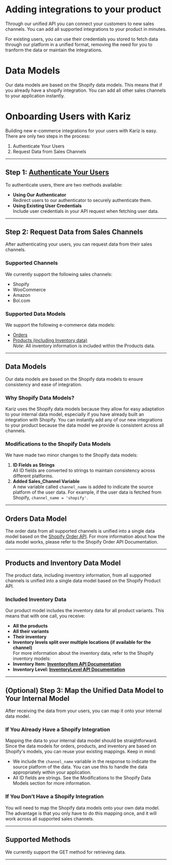 # Adding integrations to your product 

Through our unified API you can connect your customers to new sales channels.
You can add all supported integrations to your product in minutes. 

For existing users, you can use their credentials you stored to fetch data through our platform in a unified format, removing the need for you to tranform the data or maintain the integrations.

# Data Models
Our data models are based on the Shopify data models. This means that if you already have a shopify integration. You can add all other sales channels to your application instantly.

# Onboarding Users with Kariz
Building new e-commerce integrations for your users with Kariz is easy. There are only two steps in the process:
1. Authenticate Your Users
2. Request Data from Sales Channels
---
## Step 1: [Authenticate Your Users](https://github.com/runkariz/docs/blob/main/authentication/README.md)
To authenticate users, there are two methods available:
- **Using Our Authenticator**\
Redirect users to our authenticator to securely authenticate them.
- **Using Existing User Credentials**\
Include user credentials in your API request when fetching user data.
---
## Step 2: Request Data from Sales Channels
After authenticating your users, you can request data from their sales channels.
### Supported Channels
We currently support the following sales channels:
- Shopify
- WooCommerce
- Amazon
- Bol.com
### Supported Data Models
We support the following e-commerce data models:
- [Orders](https://github.com/runkariz/docs/blob/main/order/README.md)
- [Products (including Inventory data)](https://github.com/runkariz/docs/blob/main/product/README.md)\
_Note_: All inventory information is included within the Products data.
---

## Data Models
Our data models are based on the Shopify data models to ensure consistency and ease of integration.
### Why Shopify Data Models?
Kariz uses the Shopify data models because they allow for easy adaptation to your internal data model, especially if you have already built an integration with Shopify. You can instantly add any of our new integrations to your product because the data model we provide is consistent across all channels.
### Modifications to the Shopify Data Models
We have made two minor changes to the Shopify data models:
1. **ID Fields as Strings**\
All ID fields are converted to strings to maintain consistency across different platforms.
2. **Added Sales_Channel Variable**\
A new variable called `channel_name` is added to indicate the source platform of the user data. For example, if the user data is fetched from Shopify, `channel_name = 'shopify'`.
---
## Orders Data Model
The order data from all supported channels is unified into a single data model based on the [Shopify Order API](https://shopify.dev/docs/api/admin-rest/2024-10/resources/order). For more information about how the data model works, please refer to the Shopify Order API Documentation.

---
## Products and Inventory Data Model
The product data, including inventory information, from all supported channels is unified into a single data model based on the Shopify Product API.
### Included Inventory Data
Our product model includes the inventory data for all product variants. This means that with one call, you receive:
- **All the products**
- **All their variants**
- **Their inventory**
- **Inventory levels split over multiple locations (if available for the channel)**\
For more information about the inventory data, refer to the Shopify inventory models:
- **Inventory Item: [InventoryItem API Documentation](https://shopify.dev/docs/api/admin-rest/2024-10/resources/inventoryitem)**
- **Inventory Level: [InventoryLevel API Documentation](https://shopify.dev/docs/api/admin-rest/2024-10/resources/inventorylevel)**

---
## (Optional) Step 3: Map the Unified Data Model to Your Internal Model
After receiving the data from your users, you can map it onto your internal data model.
### If You Already Have a Shopify Integration
Mapping the data to your internal data model should be straightforward. Since the data models for orders, products, and inventory are based on Shopify's models, you can reuse your existing mappings. Keep in mind:
- We include the `channel_name` variable in the response to indicate the source platform of the data. You can use this to handle the data appropriately within your application.
- All ID fields are strings. See the Modifications to the Shopify Data Models section for more information.
### If You Don’t Have a Shopify Integration
You will need to map the Shopify data models onto your own data model. The advantage is that you only have to do this mapping once, and it will work across all supported sales channels.

---
## Supported Methods
We currently support the GET method for retrieving data.

---

